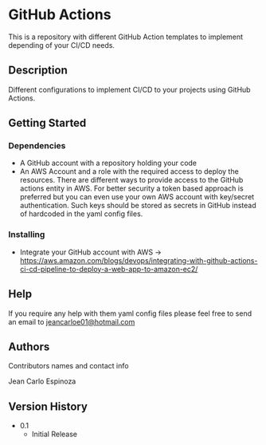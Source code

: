 # GitHub Actions

This is a repository with different GitHub Action templates to implement depending of your CI/CD needs.

## Description

Different configurations to implement CI/CD to your projects using GitHub Actions.

## Getting Started

### Dependencies

* A GitHub account with a repository holding your code
* An AWS Account and a role with the required access to deploy the resources. There are different ways to provide access to the GitHub actions entity in AWS. For better security a token based approach is preferred but you can even use your own AWS account with key/secret authentication. Such keys should be stored as secrets in GitHub instead of hardcoded in the yaml config files.

### Installing

* Integrate your GitHub account with AWS -> https://aws.amazon.com/blogs/devops/integrating-with-github-actions-ci-cd-pipeline-to-deploy-a-web-app-to-amazon-ec2/

## Help

If you require any help with them yaml config files please feel free to send an email to jeancarloe01@hotmail.com

## Authors

Contributors names and contact info

Jean Carlo Espinoza

## Version History

* 0.1
    * Initial Release